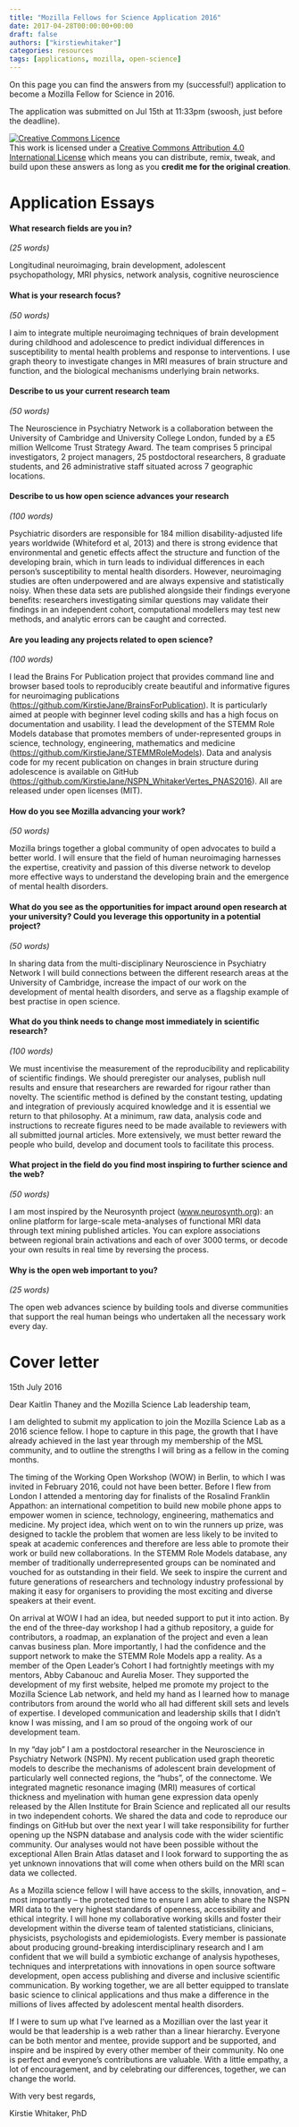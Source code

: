 ```yaml
---
title: "Mozilla Fellows for Science Application 2016"
date: 2017-04-28T00:00:00+00:00
draft: false
authors: ["kirstiewhitaker"]
categories: resources
tags: [applications, mozilla, open-science]
---
```


On this page you can find the answers from my (successful!) application to become a Mozilla Fellow for Science in 2016.

The application was submitted on Jul 15th at 11:33pm (swoosh, just before the deadline).

<a rel="license" href="https://creativecommons.org/licenses/by/4.0/"><img alt="Creative Commons Licence" style="border-width:0" src="https://i.creativecommons.org/l/by/4.0/88x31.png" /></a><br />This work is licensed under a <a rel="license" href="https://creativecommons.org/licenses/by/4.0/">Creative Commons Attribution 4.0 International License</a> which means you can distribute, remix, tweak, and build upon these answers as long as you **credit me for the original creation**.

# Application Essays

#### What research fields are you in?

*(25 words)*

Longitudinal neuroimaging, brain development, adolescent psychopathology, MRI physics, network analysis, cognitive neuroscience

#### What is your research focus?

*(50 words)*

I aim to integrate multiple neuroimaging techniques of brain development during childhood and adolescence to predict individual differences in susceptibility to mental health problems and response to interventions. I use graph theory to investigate changes in MRI measures of brain structure and function, and the biological mechanisms underlying brain networks.

#### Describe to us your current research team

*(50 words)*

The Neuroscience in Psychiatry Network is a collaboration between the University of Cambridge and University College London, funded by a £5 million Wellcome Trust Strategy Award. The team comprises 5 principal investigators, 2 project managers, 25 postdoctoral researchers, 8 graduate students, and 26 administrative staff situated across 7 geographic locations.

#### Describe to us how open science advances your research

*(100 words)*

Psychiatric disorders are responsible for 184 million disability-adjusted life years worldwide (Whiteford et al, 2013) and there is strong evidence that environmental and genetic effects affect the structure and function of the developing brain, which in turn leads to individual differences in each person’s susceptibility to mental health disorders. However, neuroimaging studies are often underpowered and are always expensive and statistically noisy. When these data sets are published alongside their findings everyone benefits: researchers investigating similar questions may validate their findings in an independent cohort, computational modellers may test new methods, and analytic errors can be caught and corrected.


#### Are you leading any projects related to open science?

*(100 words)*

I lead the Brains For Publication project that provides command line and browser based tools to reproducibly create beautiful and informative figures for neuroimaging publications (https://github.com/KirstieJane/BrainsForPublication). It is particularly aimed at people with beginner level coding skills and has a high focus on documentation and usability. I lead the development of the STEMM Role Models database that promotes members of under-represented groups in science, technology, engineering, mathematics and medicine (https://github.com/KirstieJane/STEMMRoleModels). Data and analysis code for my recent publication on changes in brain structure during adolescence is available on GitHub (https://github.com/KirstieJane/NSPN_WhitakerVertes_PNAS2016). All are released under open licenses (MIT).

#### How do you see Mozilla advancing your work?

*(50 words)*

Mozilla brings together a global community of open advocates to build a better world. I will ensure that the field of human neuroimaging harnesses the expertise, creativity and passion of this diverse network to develop more effective ways to understand the developing brain and the emergence of mental health disorders.


#### What do you see as the opportunities for impact around open research at your university? Could you leverage this opportunity in a potential project?

*(50 words)*

In sharing data from the multi-disciplinary Neuroscience in Psychiatry Network I will build connections between the different research areas at the University of Cambridge, increase the impact of our work on the development of mental health disorders, and serve as a flagship example of best practise in open science.

#### What do you think needs to change most immediately in scientific research?

*(100 words)*

We must incentivise the measurement of the reproducibility and replicability of scientific findings. We should preregister our analyses, publish null results and ensure that researchers are rewarded for rigour rather than novelty. The scientific method is defined by the constant testing, updating and integration of previously acquired knowledge and it is essential we return to that philosophy. At a minimum, raw data, analysis code and instructions to recreate figures need to be made available to reviewers with all submitted journal articles. More extensively, we must better reward the people who build, develop and document tools to facilitate this process.


#### What project in the field do you find most inspiring to further science and the web?

*(50 words)*

I am most inspired by the Neurosynth project (www.neurosynth.org): an online platform for large-scale meta-analyses of functional MRI data through text mining published articles. You can explore associations between regional brain activations and each of over 3000 terms, or decode your own results in real time by reversing the process.

#### Why is the open web important to you?

*(25 words)*

The open web advances science by building tools and diverse communities that support the real human beings who undertaken all the necessary work every day.


# Cover letter

15th July 2016

Dear Kaitlin Thaney and the Mozilla Science Lab leadership team,

I am delighted to submit my application to join the Mozilla Science Lab as a 2016 science fellow. I hope to capture in this page, the growth that I have already achieved in the last year through my membership of the MSL community, and to outline the strengths I will bring as a fellow in the coming months.

The timing of the Working Open Workshop (WOW) in Berlin, to which I was invited in February 2016, could not have been better. Before I flew from London I attended a mentoring day for finalists of the Rosalind Franklin Appathon: an international competition to build new mobile phone apps to empower women in science, technology, engineering, mathematics and medicine. My project idea, which went on to win the runners up prize, was designed to tackle the problem that women are less likely to be invited to speak at academic conferences and therefore are less able to promote their work or build new collaborations. In the STEMM Role Models database, any member of traditionally underrepresented groups can be nominated and vouched for as outstanding in their field. We seek to inspire the current and future generations of researchers and technology industry professional by making it easy for organisers to providing the most exciting and diverse speakers at their event.

On arrival at WOW I had an idea, but needed support to put it into action. By the end of the three-day workshop I had a github repository, a guide for contributors, a roadmap, an explanation of the project and even a lean canvas business plan. More importantly, I had the confidence and the support network to make the STEMM Role Models app a reality. As a member of the Open Leader’s Cohort I had fortnightly meetings with my mentors, Abby Cabanouc and Aurelia Moser. They supported the development of my first website, helped me promote my project to the Mozilla Science Lab network, and held my hand as I learned how to manage contributors from around the world who all had different skill sets and levels of expertise. I developed communication and leadership skills that I didn’t know I was missing, and I am so proud of the ongoing work of our development team.

In my “day job” I am a postdoctoral researcher in the Neuroscience in Psychiatry Network (NSPN). My recent publication used graph theoretic models to describe the mechanisms of adolescent brain development of particularly well connected regions, the “hubs”, of the connectome. We integrated magnetic resonance imaging (MRI) measures of cortical thickness and myelination with human gene expression data openly released by the Allen Institute for Brain Science and replicated all our results in two independent cohorts. We shared the data and code to reproduce our findings on GitHub but over the next year I will take responsibility for further opening up the NSPN database and analysis code with the wider scientific community. Our analyses would not have been possible without the exceptional Allen Brain Atlas dataset and I look forward to supporting the as yet unknown innovations that will come when others build on the MRI scan data we collected.

As a Mozilla science fellow I will have access to the skills, innovation, and – most importantly – the protected time to ensure I am able to share the NSPN MRI data to the very highest standards of openness, accessibility and ethical integrity. I will hone my collaborative working skills and foster their development within the diverse team of talented statisticians, clinicians, physicists, psychologists and epidemiologists. Every member is passionate about producing ground-breaking interdisciplinary research and I am confident that we will build a symbiotic exchange of analysis hypotheses, techniques and interpretations with innovations in open source software development, open access publishing and diverse and inclusive scientific communication. By working together, we are all better equipped to translate basic science to clinical applications and thus make a difference in the millions of lives affected by adolescent mental health disorders.

If I were to sum up what I’ve learned as a Mozillian over the last year it would be that leadership is a web rather than a linear hierarchy. Everyone can be both mentor and mentee, provide support and be supported, and inspire and be inspired by every other member of their community. No one is perfect and everyone’s contributions are valuable. With a little empathy, a lot of encouragement, and by celebrating our differences, together, we can change the world.

With very best regards,

Kirstie Whitaker, PhD
